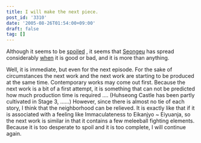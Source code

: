 ```yaml
---
title: I will make the next piece.
post_id: '3310'
date: '2005-08-26T01:54:00+09:00'
draft: false
tag: []
---
```


Although it seems to be [spoiled](/!/thA/) , it seems that [Seongeu](/!/thA/) has spread considerably [when](/!/thA/) it is good or bad, and it is more than anything.

Well, it is immediate, but even for the next episode. For the sake of circumstances the next work and the next work are starting to be produced at the same time. Contemporary works may come out first. Because the next work is a bit of a first attempt, it is something that can not be predicted how much production time is required .... (Huhseong Castle has been partly cultivated in Stage 3, ......) However, since there is almost no tie of each story, I think that the neighborhood can be relieved. It is exactly like that if it is associated with a feeling like Immaculateness to Eikanjyo ~ Eiyuanja, so the next work is similar in that it contains a few meleeball fighting elements. Because it is too desperate to spoil and it is too complete, I will continue again.